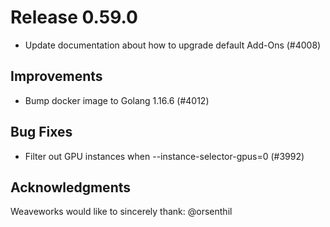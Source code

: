# Release 0.59.0

- Update documentation about how to upgrade default Add-Ons (#4008)

## Improvements
- Bump docker image to Golang 1.16.6 (#4012)

## Bug Fixes

- Filter out GPU instances when --instance-selector-gpus=0 (#3992)

## Acknowledgments
Weaveworks would like to sincerely thank:
  @orsenthil

